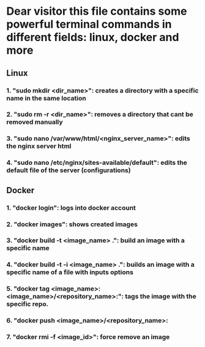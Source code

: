 # Dear visitor this file contains some powerful terminal commands in different fields: linux, docker and more
## Linux
### 1. "sudo mkdir <dir_name>": creates a directory with a specific name in the same location
### 2. "sudo rm -r <dir_name>": removes a directory that cant be removed manually
### 3. "sudo nano /var/www/html/<nginx_server_name>": edits the nginx server html
### 4. "sudo nano /etc/nginx/sites-available/default": edits the default file of the server (configurations)
## Docker
### 1. "docker login": logs into docker account
### 2. "docker images": shows created images
### 3. "docker build -t <image_name> .": build an image with a specific name
### 4. "docker build -t -i <image_name> .": builds an image with a specific name of a file with inputs options
### 5. "docker tag <image_name>:<tag> <image_name>/<repository_name>:<tag>": tags the image with the specific repo.
### 6. "docker push <image_name>/<repository_name>:<tag>
### 7. "docker rmi -f <image_id>": force remove an image
